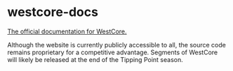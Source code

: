 # westcore-docs
[The official documentation for WestCore.](https://bwhs-robotics.github.io/westcore-docs/)

Although the website is currently publicly accessible to all, the source code remains proprietary for a competitive advantage. Segments of WestCore will likely be released at the end of the Tipping Point season.
